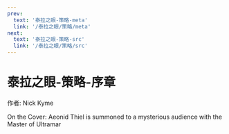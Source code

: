```yaml
---
prev:
  text: '泰拉之眼-策略-meta'
  link: '/泰拉之眼/策略/meta'
next:
  text: '泰拉之眼-策略-src'
  link: '/泰拉之眼/策略/src'
---
```


# 泰拉之眼-策略-序章

作者: Nick Kyme

On the Cover: Aeonid Thiel is summoned to a mysterious audience with the Master of Ultramar
